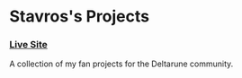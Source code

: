 # Stavros's Projects

### [Live Site](https://stavros-alt.github.io/portfolio/)

A collection of my fan projects for the Deltarune community.
